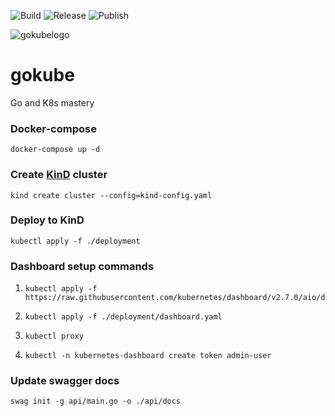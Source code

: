 
![Build](https://github.com/steadfastie/gokube/actions/workflows/go.yml/badge.svg?branch=main) ![Release](https://github.com/steadfastie/gokube/actions/workflows/release.yml/badge.svg) ![Publish](https://github.com/steadfastie/gokube/actions/workflows/publish.yml/badge.svg)

![gokubelogo](https://github.com/Steadfastie/gokube/assets/68227124/fa1438bf-7a43-466f-b301-f358fb17fd8d)

# gokube
Go and K8s mastery

### Docker-compose
    docker-compose up -d
### Create [KinD](https://kind.sigs.k8s.io/) cluster
    kind create cluster --config=kind-config.yaml
### Deploy to KinD
    kubectl apply -f ./deployment

### Dashboard setup commands
1.     kubectl apply -f https://raw.githubusercontent.com/kubernetes/dashboard/v2.7.0/aio/deploy/recommended.yaml
2.     kubectl apply -f ./deployment/dashboard.yaml
3.     kubectl proxy
4.     kubectl -n kubernetes-dashboard create token admin-user

### Update swagger docs
    swag init -g api/main.go -o ./api/docs 